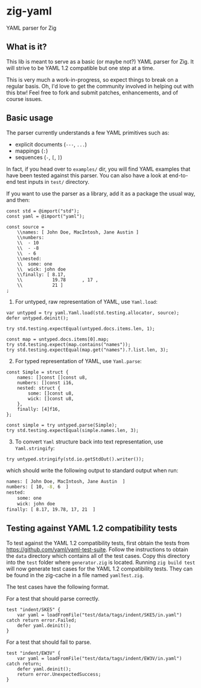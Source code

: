 # zig-yaml

YAML parser for Zig

## What is it?

This lib is meant to serve as a basic (or maybe not?) YAML parser for Zig. It will strive to be YAML 1.2 compatible
but one step at a time.

This is very much a work-in-progress, so expect things to break on a regular basis. Oh, I'd love to get the
community involved in helping out with this btw! Feel free to fork and submit patches, enhancements, and of course
issues.

## Basic usage

The parser currently understands a few YAML primitives such as:
* explicit documents (`---`, `...`)
* mappings (`:`)
* sequences (`-`, `[`, `]`)

In fact, if you head over to `examples/` dir, you will find YAML examples that have been tested against this
parser. You can also have a look at end-to-end test inputs in `test/` directory.

If you want to use the parser as a library, add it as a package the usual way, and then:

```zig
const std = @import("std");
const yaml = @import("yaml");

const source =
    \\names: [ John Doe, MacIntosh, Jane Austin ]
    \\numbers:
    \\  - 10
    \\  - -8
    \\  - 6
    \\nested:
    \\  some: one
    \\  wick: john doe
    \\finally: [ 8.17,
    \\           19.78      , 17 ,
    \\           21 ]
;
```

1. For untyped, raw representation of YAML, use `Yaml.load`:

```zig
var untyped = try yaml.Yaml.load(std.testing.allocator, source);
defer untyped.deinit();

try std.testing.expectEqual(untyped.docs.items.len, 1);

const map = untyped.docs.items[0].map;
try std.testing.expect(map.contains("names"));
try std.testing.expectEqual(map.get("names").?.list.len, 3);
```

2. For typed representation of YAML, use `Yaml.parse`:

```zig
const Simple = struct {
    names: []const []const u8,
    numbers: []const i16,
    nested: struct {
        some: []const u8,
        wick: []const u8,
    },
    finally: [4]f16,
};

const simple = try untyped.parse(Simple);
try std.testing.expectEqual(simple.names.len, 3);
```

3. To convert `Yaml` structure back into text representation, use `Yaml.stringify`:

```zig
try untyped.stringify(std.io.getStdOut().writer());
```

which should write the following output to standard output when run:

```sh
names: [ John Doe, MacIntosh, Jane Austin  ]
numbers: [ 10, -8, 6  ]
nested:
    some: one
    wick: john doe
finally: [ 8.17, 19.78, 17, 21  ]
```

## Testing against YAML 1.2 compatibility tests

To test against the YAML 1.2 compatibility tests, first obtain the tests from https://github.com/yaml/yaml-test-suite.
Follow the instructions to obtain the `data` directory which contains all of the test cases. 
Copy this directory into the `test` folder where `generator.zig` is located.
Running `zig build test` will now generate test cases for the YAML 1.2 compatibility tests. They can be found in the zig-cache in a file named `yamlTest.zig`.

The test cases have the following format.

For a test that should parse correctly.

```
test "indent/SKE5" {
    var yaml = loadFromFile("test/data/tags/indent/SKE5/in.yaml") catch return error.Failed;
    defer yaml.deinit();
}
```

For a test that should fail to parse.

```
test "indent/EW3V" {
    var yaml = loadFromFile("test/data/tags/indent/EW3V/in.yaml") catch return;
    defer yaml.deinit();
    return error.UnexpectedSuccess;
}
```

